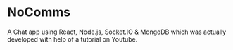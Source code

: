 # NoComms

A Chat app using React, Node.js, Socket.IO & MongoDB which was actually developed with help of a tutorial on Youtube.
